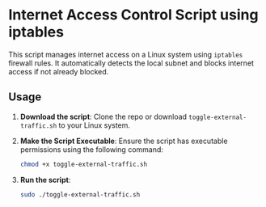 # Internet Access Control Script using iptables

This script manages internet access on a Linux system using `iptables` firewall rules. It automatically detects the local subnet and blocks internet access if not already blocked.

## Usage

1. **Download the script**: Clone the repo or download `toggle-external-traffic.sh` to your Linux system.

2. **Make the Script Executable**: Ensure the script has executable permissions using the following command:
   ```bash
   chmod +x toggle-external-traffic.sh
   ```
 3. **Run the script**:
     ```bash
     sudo ./toggle-external-traffic.sh
     ```

